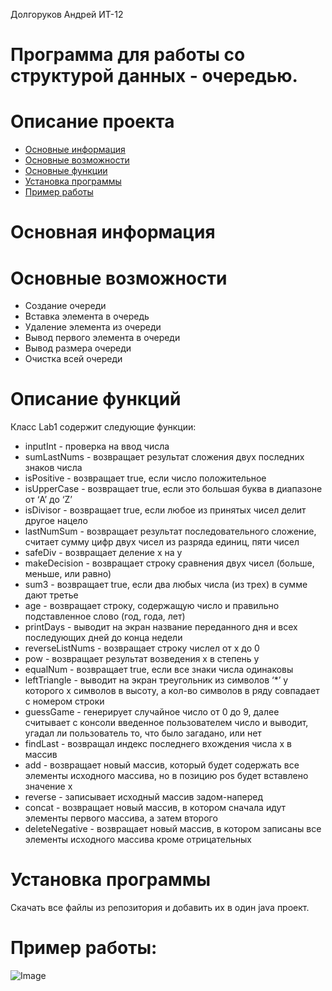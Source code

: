 Долгоруков Андрей ИТ-12
# Программа для работы со структурой данных - очередью.

# Описание проекта
- [Основные информация](#Информация)
- [Основные возможности](#Возможности)
- [Основные функции](#Функции)
- [Установка программы](#Установка)
- [Пример работы](#Пример)

<a name="Информация"></a> 
# Основная информация



<a name="Возможности"></a> 
# Основные возможности
- Создание очереди
- Вставка элемента в очередь
- Удаление элемента из очереди
- Вывод первого элемента в очереди
- Вывод размера очереди
- Очистка всей очереди

<a name="Функции"></a>
# Описание функций

Класс Lab1 содержит следующие функции:
- inputInt - проверка на ввод числа
- sumLastNums - возвращает результат сложения двух последних знаков числа
- isPositive - возвращает true, если число положительное
- isUpperCase - возвращает true, если это большая буква в диапазоне от ‘A’ до ‘Z’
- isDivisor - возвращает true, если любое из принятых чисел делит другое нацело
- lastNumSum - возвращает результат последовательного сложение, считает сумму цифр двух чисел из разряда единиц, пяти чисел
- safeDiv - возвращает деление x на y
- makeDecision - возвращает строку сравнения двух чисел (больше, меньше, или равно)
- sum3 - возвращает true, если два любых числа (из трех) в сумме дают третье
- age - возвращает строку, содержащую число и правильно подставленное слово (год, года, лет)
- printDays - выводит на экран название переданного дня и всех последующих дней до конца недели
- reverseListNums - возвращает строку числел от x до 0
- pow - возвращает результат возведения x в степень y
- equalNum -  возвращает true, если все знаки числа одинаковы
- leftTriangle - выводит на экран треугольник из символов ‘*’ у которого х символов в высоту, а кол-во символов в ряду совпадает с номером строки
- guessGame - генерирует случайное число от 0 до 9, далее считывает с консоли введенное пользователем число и выводит, угадал ли пользователь то, что было загадано, или нет
- findLast - возвращал индекс последнего вхождения числа x в массив
- add - возвращает новый массив, который будет содержать все элементы исходного массива, но в позицию pos будет вставлено значение x
- reverse - записывает исходный массив задом-наперед
- concat - возвращает новый массив, в котором сначала идут элементы первого массива, а затем второго
- deleteNegative - возвращает новый массив, в котором записаны все элементы исходного массива кроме отрицательных





<a name="Установка"></a> 
# Установка программы

Скачать все файлы из репозитория и добавить их в один java проект.

<a name="Пример"></a> 
# Пример работы:

![Image](https://github.com/user-attachments/assets/7002ff57-2943-44ff-a55a-2ffdb481b315)
